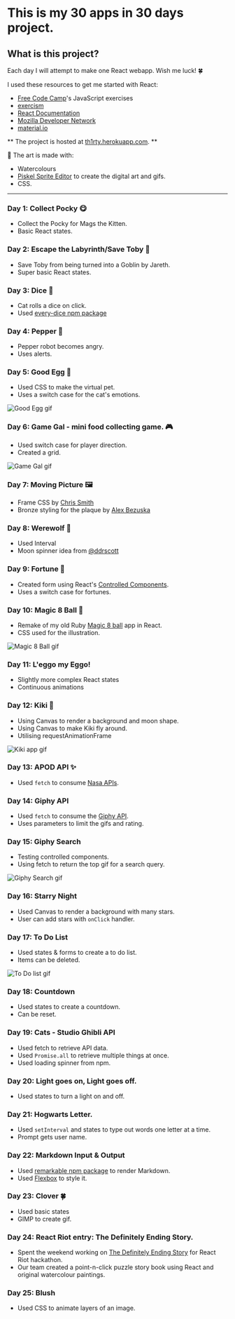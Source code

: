 
# This is my 30 apps in 30 days project.


## What is this project?

Each day I will attempt to make one React webapp.
Wish me luck! 🍀

I used these resources to get me started with React:

- [Free Code Camp](https://www.freecodecamp.com/)'s JavaScript exercises
- [exercism](http://exercism.io/)
- [React Documentation](https://facebook.github.io/react/)
- [Mozilla Developer Network](https://developer.mozilla.org/en-US/)
- [material.io](https://material.io/)


** The project is hosted at [th1rty.herokuapp.com](https://th1rty.herokuapp.com/). **


🎨 The art is made with:

- Watercolours
- [Piskel Sprite Editor](http://www.piskelapp.com/) to create the digital art and gifs.
- CSS.

---

### Day 1: Collect Pocky 😋

- Collect the Pocky for Mags the Kitten.
- Basic React states.


### Day 2: Escape the Labyrinth/Save Toby 👶

- Save Toby from being turned into a Goblin by Jareth.
- Super basic React states.


### Day 3: Dice 🎲

- Cat rolls a dice on click.
- Used [every-dice npm package](https://www.npmjs.com/package/every-dice)


### Day 4: Pepper 🤖

- Pepper robot becomes angry.
- Uses alerts.


### Day 5: Good Egg 🥚
- Used CSS to make the virtual pet.
- Uses a switch case for the cat's emotions.

![Good Egg gif](https://media.giphy.com/media/l0IydJ8PcTC3dBtpS/giphy.gif "Good Egg in action!")


### Day 6: Game Gal - mini food collecting game. 🎮
- Used switch case for player direction.
- Created a grid.

![Game Gal gif](https://media.giphy.com/media/3og0IDf6weVX4zOtpu/giphy.gif "Game Gal in action")


### Day 7: Moving Picture 🖼️
- Frame CSS by [Chris Smith](https://codepen.io/chris22smith/pen/PbBwjp)
- Bronze styling for the plaque by [Alex Bezuska](https://codepen.io/AlexBezuska/pen/zyiCs)


### Day 8: Werewolf 🐺
- Used Interval
- Moon spinner idea from [@ddrscott](https://gist.github.com/ddrscott/5339084)


### Day 9: Fortune 🔮
- Created form using React's [Controlled Components](https://facebook.github.io/react/docs/forms.html).
- Uses a switch case for fortunes.


### Day 10: Magic 8 Ball 🎱
- Remake of my old Ruby [Magic 8 ball](https://pink8ball.herokuapp.com/answer) app in React.
- CSS used for the illustration.

![Magic 8 Ball gif](https://media.giphy.com/media/3o7btM9ZguhZ0q3eXS/giphy.gif "Magic 8 Ball in action")


### Day 11: L'eggo my Eggo!
- Slightly more complex React states
- Continuous animations


### Day 12: Kiki 🎃
- Using Canvas to render a background and moon shape.
- Using Canvas to make Kiki fly around.
- Utilising requestAnimationFrame

![Kiki app gif](https://media.giphy.com/media/xUPGcjiqSRTxE9iKY0/giphy.gif "Kiki app in action")


### Day 13: APOD API ✨
- Used `fetch` to consume [Nasa APIs](https://api.nasa.gov/).


### Day 14: Giphy API
- Used `fetch` to consume the [Giphy API](https://github.com/Giphy/GiphyAPI).
- Uses parameters to limit the gifs and rating.


### Day 15: Giphy Search
- Testing controlled components.
- Using fetch to return the top gif for a search query.

![Giphy Search gif](https://media.giphy.com/media/3o7btXFJQN7WwfaV68/giphy.gif "Search in action")


### Day 16: Starry Night
- Used Canvas to render a background with many stars.
- User can add stars with `onClick` handler.


### Day 17: To Do List
- Used states & forms to create a to do list.
- Items can be deleted.

![To Do list gif](https://media.giphy.com/media/3og0IL4CqZ6upOmFmU/giphy.gif "To Do list in action")


### Day 18: Countdown
- Used states to create a countdown.
- Can be reset.


### Day 19: Cats - Studio Ghibli API
- Used fetch to retrieve API data.
- Used `Promise.all` to retrieve multiple things at once.
- Used loading spinner from npm.


### Day 20: Light goes on, Light goes off.
- Used states to turn a light on and off.


### Day 21: Hogwarts Letter.
- Used `setInterval` and states to type out words one letter at a time.
- Prompt gets user name.


### Day 22: Markdown Input & Output
- Used [remarkable npm package](https://www.npmjs.com/package/remarkable) to render Markdown.
- Used [Flexbox](https://css-tricks.com/snippets/css/a-guide-to-flexbox/) to style it.


### Day 23: Clover 🍀
- Used basic states
- GIMP to create gif.


### Day 24: React Riot entry: The Definitely Ending Story.
- Spent the weekend working on [The Definitely Ending Story](https://reactriot.herokuapp.com/) for React Riot hackathon.
- Our team created a point-n-click puzzle story book using React and original watercolour paintings.


### Day 25: Blush
- Used CSS to animate layers of an image.
